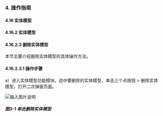### 4. 操作指南

#### 4.16 实体模型

#### 4.16.2 实体模型

#### 4.16.2.3 删除实体模型

本节主要介绍删除实体模型的具体操作方法。

#### 4.16.2.3.1 操作步骤

a）进入实体模型功能模块，选中要删除的实体模型，单击三个点按钮 > 删除实体模型，打开二次弹窗页面。

![输入图片说明](../../../../../images/SoFlu%EF%BC%88%E5%90%8E%E7%AB%AF%EF%BC%89%E5%BC%80%E5%8F%91%E5%B9%B3%E5%8F%B0/1.%20%E6%9C%80%E6%96%B0%E7%89%88%E6%9C%AC%20-%20%E6%9B%B4%E6%96%B0%E6%97%A5%E6%9C%9F%20-%202022.10.08/4.%20%E6%93%8D%E4%BD%9C%E6%8C%87%E5%8D%97/16.%20%E5%AE%9E%E4%BD%93%E6%A8%A1%E5%9E%8B/2.%20%E5%AE%9E%E4%BD%93%E6%A8%A1%E5%9E%8B/3-1.png)

##### 图3-1 单击删除实体模型
